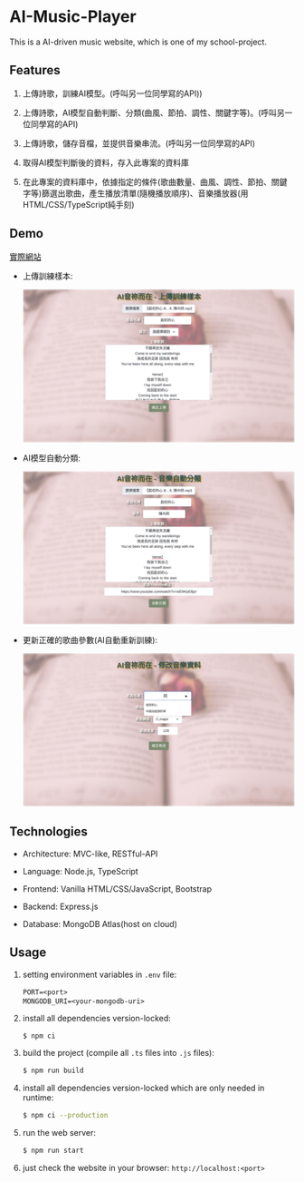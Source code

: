 # AI-Music-Player

This is a AI-driven music website, which is one of my school-project.

## Features

1. 上傳詩歌，訓練AI模型。(呼叫另一位同學寫的API))

2. 上傳詩歌，AI模型自動判斷、分類(曲風、節拍、調性、關鍵字等)。(呼叫另一位同學寫的API)

3. 上傳詩歌，儲存音檔，並提供音樂串流。(呼叫另一位同學寫的API)

4. 取得AI模型判斷後的資料，存入此專案的資料庫

5. 在此專案的資料庫中，依據指定的條件(歌曲數量、曲風、調性、節拍、關鍵字等)篩選出歌曲，產生播放清單(隨機播放順序)、音樂播放器(用HTML/CSS/TypeScript純手刻)

## Demo

[實際網站](http://hymn-music-player.herokuapp.com/)

- 上傳訓練樣本:

    <img src="./github/demo_images/upload-train.jpg" width="800px">

- AI模型自動分類:

    <img src="./github/demo_images/upload-music.jpg" width="800px">

- 更新正確的歌曲參數(AI自動重新訓練):

    <img src="./github/demo_images/change-music-data.jpg" width="800px">

## Technologies

- Architecture: MVC-like, RESTful-API

- Language: Node.js, TypeScript

- Frontend: Vanilla HTML/CSS/JavaScript, Bootstrap

- Backend: Express.js

- Database: MongoDB Atlas(host on cloud)

## Usage

1. setting environment variables in `.env` file:

    ```.env
    PORT=<port>
    MONGODB_URI=<your-mongodb-uri>
    ```

2. install all dependencies version-locked:

    ```bash
    $ npm ci
    ```

3. build the project (compile all `.ts` files into `.js` files):

    ```bash
    $ npm run build
    ```

4. install all dependencies version-locked which are only needed in runtime:

    ```bash
    $ npm ci --production
    ```

5. run the web server:

    ```bash
    $ npm run start
    ```

6. just check the website in your browser: `http://localhost:<port>`
